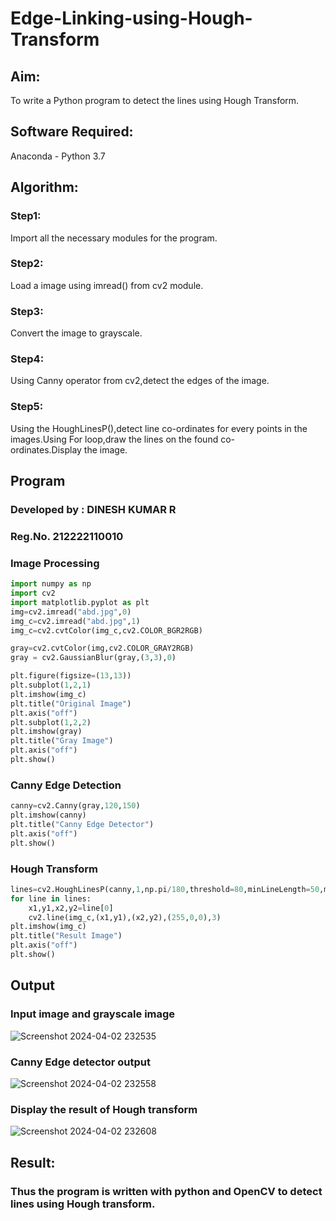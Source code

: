 # Edge-Linking-using-Hough-Transform
## Aim:
To write a Python program to detect the lines using Hough Transform.

## Software Required:
Anaconda - Python 3.7

## Algorithm:
### Step1:

Import all the necessary modules for the program.
### Step2:

Load a image using imread() from cv2 module.
### Step3:

Convert the image to grayscale.
### Step4:

Using Canny operator from cv2,detect the edges of the image.
### Step5:

Using the HoughLinesP(),detect line co-ordinates for every points in the images.Using For loop,draw the lines on the found co-ordinates.Display the image.


## Program 

### Developed by : DINESH KUMAR R
### Reg.No. 212222110010

### Image Processing

```py
import numpy as np
import cv2
import matplotlib.pyplot as plt
img=cv2.imread("abd.jpg",0)
img_c=cv2.imread("abd.jpg",1)
img_c=cv2.cvtColor(img_c,cv2.COLOR_BGR2RGB)

```

```py
gray=cv2.cvtColor(img,cv2.COLOR_GRAY2RGB)
gray = cv2.GaussianBlur(gray,(3,3),0)
```
```py
plt.figure(figsize=(13,13))
plt.subplot(1,2,1)
plt.imshow(img_c)
plt.title("Original Image")
plt.axis("off")
plt.subplot(1,2,2)
plt.imshow(gray)
plt.title("Gray Image")
plt.axis("off")
plt.show()
```
### Canny Edge Detection

```py
canny=cv2.Canny(gray,120,150)
plt.imshow(canny)
plt.title("Canny Edge Detector")
plt.axis("off")
plt.show()
```
### Hough Transform

```py
lines=cv2.HoughLinesP(canny,1,np.pi/180,threshold=80,minLineLength=50,maxLineGap=250)
for line in lines:
    x1,y1,x2,y2=line[0]
    cv2.line(img_c,(x1,y1),(x2,y2),(255,0,0),3)
plt.imshow(img_c)
plt.title("Result Image")
plt.axis("off")
plt.show()
```


## Output

### Input image and grayscale image

![Screenshot 2024-04-02 232535](https://github.com/DINESH18032004/Edge-Linking-using-Hough-Transformm/assets/119477784/65383f47-5459-4bd6-8739-5fa54f49f757)


### Canny Edge detector output


![Screenshot 2024-04-02 232558](https://github.com/DINESH18032004/Edge-Linking-using-Hough-Transformm/assets/119477784/d2c5a770-ac2f-47a5-816f-18ceb5541c72)


### Display the result of Hough transform

![Screenshot 2024-04-02 232608](https://github.com/DINESH18032004/Edge-Linking-using-Hough-Transformm/assets/119477784/52640a46-e48f-4424-a716-2f791555f033)

## Result:

### Thus the program is written with python and OpenCV to detect lines using Hough transform.
